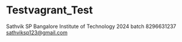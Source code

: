 # Testvagrant_Test

Sathvik SP
Bangalore Institute of Technology
2024 batch
8296631237
sathviksp123@gmail.com
